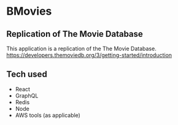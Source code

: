 # BMovies
## Replication of The Movie Database

This application is a replication of the The Movie Database. 
https://developers.themoviedb.org/3/getting-started/introduction

## Tech used
* React
* GraphQL
* Redis
* Node
* AWS tools (as applicable)
